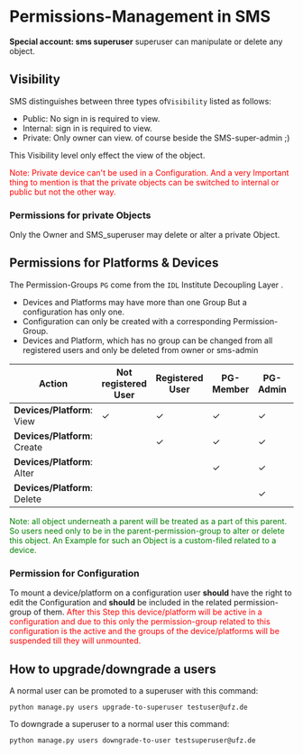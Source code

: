 # Permissions-Management in SMS

**Special account: sms superuser**
superuser can manipulate or delete any object.

## Visibility

SMS distinguishes between three types of`Visibility` listed as follows:

- Public: No sign in is required to view.
- Internal: sign in is required to view.
- Private: Only owner can view. of course beside the SMS-super-admin ;)

This Visibility level only effect the view of the object.

<span style="color:red"> Note: Private device can't be used in a Configuration. And a very Important thing to mention is that the private objects can be switched to internal or public but not the other way.</span>

### Permissions for private Objects

Only the Owner and SMS_superuser may delete or alter a private Object.

## Permissions for Platforms & Devices

The Permission-Groups `PG` come from the `IDL` Institute Decoupling Layer .

- Devices and Platforms may have more than one Group But a configuration has only one.
- Configuration can only be created with a corresponding Permission-Group.
- Devices and Platform, which has no group can be changed from all registered users and only be deleted from owner or sms-admin


<table>
<thead>
<tr>
<th>Action
</th><th>Not registered User
</th><th>Registered User
</th><th>PG-Member
</th><th>PG-Admin
</th><th>SMS-admin
</th></tr></thead><tbody>
<tr>
<td>
<b>Devices/Platform</b>:<br>View
</td><td>✓
</td><td>✓
</td><td>✓
</td><td>✓
</td><td>✓
</td></tr><tr>
<td>
<b>Devices/Platform</b>:<br>Create
</td><td>
</td><td>✓
</td><td>✓
</td><td>✓
</td><td>✓
</td></tr><tr>
<td>
 <b>Devices/Platform</b>:<br>Alter
   
</td><td>
</td><td>
</td><td>✓
</td><td>✓
</td><td>✓
</td></tr><tr>
<td>
 <b>Devices/Platform</b>:<br>Delete
</td><td>
</td><td>
</td><td>
</td><td>✓
</td><td>✓
</td>
</tbody></table>

<span style="color:green"> Note: all object underneath a parent will be treated as a part of this parent. So users need 
only to be in the parent-permission-group to alter or delete this object. An Example for such an Object is a 
custom-filed related to a device. </span>

### Permission for Configuration

To mount a device/platform on a configuration user **should** have the right to edit the Configuration and **should** 
be included in the related permission-group of them. <span style="color:red"> After this Step this 
device/platform will be active in a
configuration and due to this only the permission-group related to this configuration is the active and the groups of the device/platforms will be suspended till they will unmounted.</span>

## How to upgrade/downgrade a users

A normal user can be promoted to a superuser with this command:

```shell
python manage.py users upgrade-to-superuser testuser@ufz.de
```

To downgrade a superuser to a normal user this command:

```shell
python manage.py users downgrade-to-user testsuperuser@ufz.de
```

